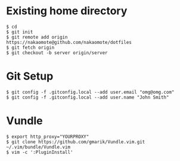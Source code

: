 Existing home directory
=======================
~~~~
$ cd
$ git init
$ git remote add origin https://nakaomote@github.com/nakaomote/dotfiles
$ git fetch origin
$ git checkout -b server origin/server
~~~~

Git Setup
=========
~~~~
$ git config -f .gitconfig.local --add user.email "omg@omg.com"
$ git config -f .gitconfig.local --add user.name "John Smith"
~~~~

Vundle
=========
~~~~
$ export http_proxy="YOURPROXY"
$ git clone https://github.com/gmarik/Vundle.vim.git ~/.vim/bundle/Vundle.vim
$ vim -c ':PluginInstall'
~~~~

